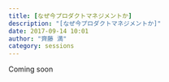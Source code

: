 ```yaml
---
title: [なぜ今プロダクトマネジメントか]
description: "[なぜ今プロダクトマネジメントか]"
date: 2017-09-14 10:01
author: "齊藤 満"
category: sessions
---
```

Coming soon
